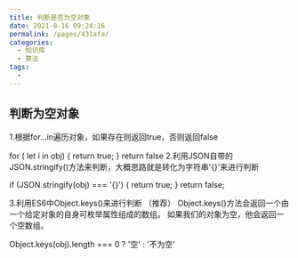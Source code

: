 ```yaml
---
title: 判断是否为空对象
date: 2021-8-16 09:24:16
permalink: /pages/431afa/
categories:
  - 知识库
  - 算法
tags:
  - 
---
```


## 判断为空对象

1.根据for...in遍历对象，如果存在则返回true，否则返回false

for ( let i in obj) {
    return true;
}
return false
2.利用JSON自带的JSON.stringify()方法来判断，大概思路就是转化为字符串'{}'来进行判断

if (JSON.stringify(obj) === '{}') {
    return true;
}
return false;

3.利用ES6中Object.keys()来进行判断 （推荐）
Object.keys()方法会返回一个由一个给定对象的自身可枚举属性组成的数组。
如果我们的对象为空，他会返回一个空数组。

Object.keys(obj).length === 0 ? '空' : '不为空'